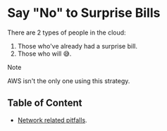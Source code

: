 # Say "No" to Surprise Bills

There are 2 types of people in the cloud:

1. Those who've already had a surprise bill.
2. Those who will 😅.

> [!NOTE]
>
> AWS isn't the only one using this strategy.

## Table of Content

- [Network related pitfalls](./network-related.md).
